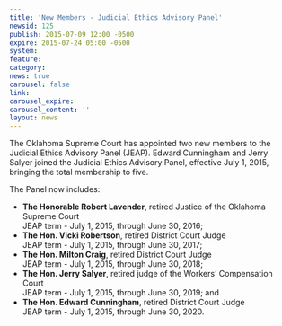 ```yaml
---
title: 'New Members - Judicial Ethics Advisory Panel'
newsid: 125
publish: 2015-07-09 12:00 -0500
expire: 2015-07-24 05:00 -0500
system: 
feature: 
category: 
news: true
carousel: false
link: 
carousel_expire: 
carousel_content: ''
layout: news
---
```

<p>The Oklahoma Supreme Court has appointed two new members to the Judicial Ethics Advisory Panel (JEAP). Edward Cunningham and Jerry Salyer joined the Judicial Ethics Advisory Panel, effective July 1, 2015, bringing the total membership to five.</p>
<p>The Panel now includes:</p>
<ul>
<li><strong>The Honorable Robert Lavender</strong>, retired Justice of the Oklahoma Supreme Court<br>
JEAP term - July 1, 2015, through June 30, 2016;</li>
<li><strong>The Hon. Vicki Robertson</strong>, retired District Court Judge<br>
JEAP term - July 1, 2015, through June 30, 2017; </li>
<li><strong>The Hon. Milton Craig</strong>, retired District Court Judge <br>
JEAP term - July 1, 2015, through June 30, 2018;</li>
<li><strong>The Hon. Jerry Salyer</strong>, retired judge of the Workers’ Compensation Court<br>
JEAP term - July 1, 2015, through June 30, 2019; and</li>
<li><strong>The Hon. Edward Cunningham</strong>, retired District Court Judge<br>
JEAP term - July 1, 2015, through June 30, 2020.</li></ul>